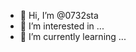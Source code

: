 - 👋 Hi, I’m @0732sta
- 👀 I’m interested in ...
- 🌱 I’m currently learning ...

<!---
0732sta/0732sta is a ✨ special ✨ repository because its `README.md` (this file) appears on your GitHub profile.
You can click the Preview link to take a look at your changes.
--->
